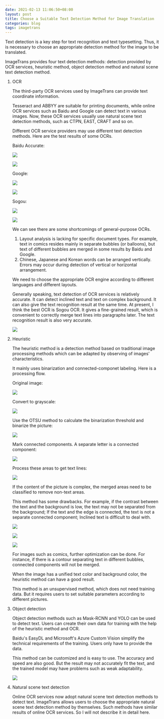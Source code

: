 ```yaml
---
date: 2021-02-13 11:06:50+08:00
layout: post
title: Choose a Suitable Text Detection Method for Image Translation
categories: blog
tags: imagetrans
---
```


Text detection is a key step for text recognition and text typesetting. Thus, it is necessary to choose an appropriate detection method for the image to be translated.

ImageTrans provides four text detection methods: detection provided by OCR services, heuristic method, object detection method and natural scene text detection method.

1. OCR

   The third-party OCR services used by ImageTrans can provide text coordinate information.

   Tesseract and ABBYY are suitable for printing documents, while online OCR services such as Baidu and Google can detect text in various images. Now, these OCR services usually use natural scene text detection methods, such as CTPN, EAST, CRAFT and so on.

   Different OCR service providers may use different text detection methods. Here are the test results of some OCRs.

   Baidu Accurate:

   ![](/album/text-detection/baidu_tieji.jpg)

   ![](/album/text-detection/baidu_scrooge.jpg)

   Google:

   ![](/album/text-detection/google_tieji.jpg)

   ![](/album/text-detection/google_scrooge.jpg)

   Sogou:

   ![](/album/text-detection/sogou_tieji.jpg)

   ![](/album/text-detection/sogou_scrooge.jpg)

   We can see there are some shortcomings of general-purpose OCRs.

   1. Layout analysis is lacking for specific document types. For example, text in comics resides mainly in separate bubbles (or balloons), but text of different bubbles are merged in some results by Baidu and Google.
   2. Chinese, Japanese and Korean words can be arranged vertically. Errors may occur during detection of vertical or horizontal arrangement.

   We need to choose the appropriate OCR engine according to different languages and different layouts.

   Generally speaking, text detection of OCR services is relatively accurate. It can detect inclined text and text on complex background. It can also give the text recognition result at the same time. At present, I think the best OCR is Sogou OCR. It gives a fine-grained result, which is convenient to correctly merge text lines into paragraphs later. The text recognition result is also very accurate.

   ![](/album/text-detection/sogou_xu.jpg)


2. Heuristic

   The heuristic method is a detection method based on traditional image processing methods which can be adapted by observing of images' characteristics.

   It mainly uses binarization and connected-componet labeling. Here is a processing flow.

   Original image:

   ![](/album/text-detection/imagetrans.jpg)

   Convert to grayscale:

   ![](/album/text-detection/imagetrans_gray.jpg)

   Use the OTSU method to calculate the binarization threshold and binarize the picture:

   ![](/album/text-detection/imagetrans_thresh.jpg)

   Mark connected components. A separate letter is a connected component:

   ![](/album/text-detection/imagetrans_connected_component.jpg)

   Process these areas to get text lines:

   ![](/album/text-detection/imagetrans_text_line.jpg)

   If the content of the picture is complex, the merged areas need to be classified to remove non-text areas.

   This method has some drawbacks. For example, if the contrast between the text and the background is low, the text may not be separated from the background; If the text and the edge is connected, the text is not a separate connected component; Inclined text is difficult to deal with.

   ![](/album/text-detection/ImageTrans_low_contrast.jpg)

   ![](/album/text-detection/connected_to_edges.jpg)

   ![](/album/text-detection/slanted.jpg)

   For images such as comics, further optimization can be done. For instance, if there is a contour separating text in different bubbles, connected components will not be merged. 
   
   When the image has a unified text color and background color, the heuristic method can have a good result.

   This method is an unsupervised method, which does not need training data. But it requires users to set suitable parameters according to different pictures.

3. Object detection

   Object detection methods such as Mask-RCNN and YOLO can be used to detect text. Users can create their own data for training with the help of the heuristic method and OCR.

   Baidu's EasyDL and Microsoft's Azure Custom Vision simplify the technical requirements of the training. Users only have to provide the data.

   This method can be customized and is easy to use. The accuracy and speed are also good. But the result may not accurately fit the text, and the trained model may have problems such as weak adaptability.

   ![](/album/text-detection/baidu_easydl.jpg)


4. Natural scene text detection

   Online OCR services now adopt natural scene text detection methods to detect text. ImageTrans allows users to choose the appropriate natural scene text detection method by themselves. Such methods have similar results of online OCR services. So I will not describe it in detail here.



